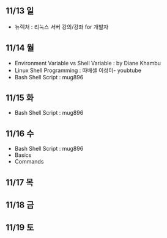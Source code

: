 ## 11/13 일
- 뉴렉처 : 리눅스 서버 강의/강좌 for 개발자

## 11/14 월
- Environment Variable vs Shell Variable : by Diane Khambu 
- Linux Shell Programming : 따배셸  이성미- youbtube 
- Bash Shell Script : mug896

## 11/15 화
- Bash Shell Script : mug896

## 11/16 수
- Bash Shell Script : mug896
 - Basics
 - Commands

## 11/17 목


## 11/18 금

 
## 11/19 토

